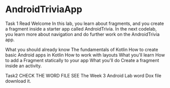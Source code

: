 # AndroidTriviaApp
Task 1 Read
 Welcome
In this lab, you learn about fragments, and you create a fragment inside a starter app called AndroidTrivia. In the next codelab, you learn more about navigation and do further work on the AndroidTrivia app.

What you should already know
The fundamentals of Kotlin
How to create basic Android apps in Kotlin
How to work with layouts
What you'll learn
How to add a Fragment statically to your app
What you'll do
Create a fragment inside an activity.

Task2
CHECK THE WORD FILE
SEE The Week 3 Android Lab word Dox file download it.
